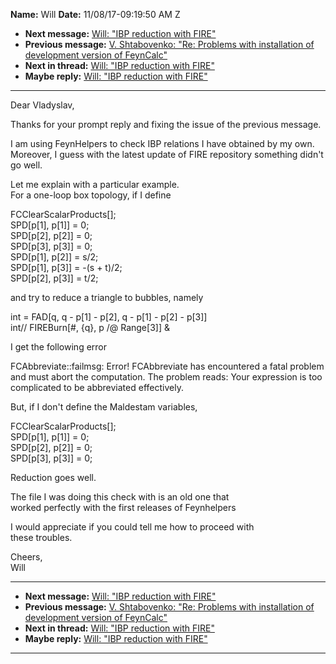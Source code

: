 **Name:** Will
**Date:** 11/08/17-09:19:50 AM Z

  - **Next message:** [Will: "IBP reduction with FIRE"](1346.html)
  - **Previous message:** [V. Shtabovenko: "Re: Problems with
    installation of development version of FeynCalc"](1344.html)
  - **Next in thread:** [Will: "IBP reduction with FIRE"](1346.html)
  - **Maybe reply:** [Will: "IBP reduction with FIRE"](1346.html)

-----

Dear Vladyslav,  

Thanks for your prompt reply and fixing the issue of the previous
message.  

I am using FeynHelpers to check IBP relations I have obtained by my
own.  
Moreover, I guess with the latest update of FIRE repository something
didn't go well.  

Let me explain with a particular example.  
For a one-loop box topology, if I define  

FCClearScalarProducts[];  
SPD[p[1], p[1]] = 0;  
SPD[p[2], p[2]] = 0;  
SPD[p[3], p[3]] = 0;  
SPD[p[1], p[2]] = s/2;  
SPD[p[1], p[3]] = -(s + t)/2;  
SPD[p[2], p[3]] = t/2;  

and try to reduce a triangle to bubbles, namely  

int = FAD[q, q - p[1] - p[2], q - p[1] -
p[2] - p[3]]  
int// FIREBurn[\#, {q}, p /@ Range[3]] &  

I get the following error  

FCAbbreviate::failmsg: Error\! FCAbbreviate has encountered a fatal
problem and must abort the computation. The problem reads: Your
expression is too complicated to be abbreviated effectively.  

But, if I don't define the Maldestam variables,  

FCClearScalarProducts[];  
SPD[p[1], p[1]] = 0;  
SPD[p[2], p[2]] = 0;  
SPD[p[3], p[3]] = 0;  

Reduction goes well.  

The file I was doing this check with is an old one that  
worked perfectly with the first releases of Feynhelpers  

I would appreciate if you could tell me how to proceed with  
these troubles.  

Cheers,  
Will  

-----

  - **Next message:** [Will: "IBP reduction with FIRE"](1346.html)
  - **Previous message:** [V. Shtabovenko: "Re: Problems with
    installation of development version of FeynCalc"](1344.html)
  - **Next in thread:** [Will: "IBP reduction with FIRE"](1346.html)
  - **Maybe reply:** [Will: "IBP reduction with FIRE"](1346.html)

-----

